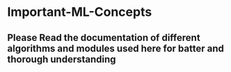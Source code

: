 # Important-ML-Concepts
## Please Read the documentation of different algorithms and modules used here for batter and thorough understanding 
